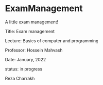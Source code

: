 # ExamManagement

A little exam management!

Title: Exam management

Lecture: Basics of computer and programming

Professor: Hossein Mahvash

Date: January, 2022

status: in progress

Reza Charrakh
